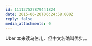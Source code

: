 ```yaml
---
id: 111137527879441824
date: 2015-06-20T06:24:58.000Z
reply: false
media_attachments: 0
---
```


Uber 本来读乌伯儿，但中文名确叫优步。。


